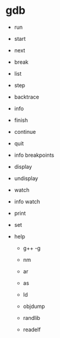 # gdb

- run 

- start

- next 

- break 

- list 

- step 

- backtrace 

- info 

- finish 

- continue  

- quit 

- info breakpoints 

- display 

- undisplay 

- watch 

- info watch 

- print 

- set 

- help 

  - g++ -g 

  - nm 

  - ar 

  - as

  - ld

  - objdump 

  - randlib  

  - readelf 

    